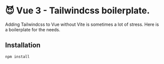 # 😈 Vue 3 - Tailwindcss boilerplate.

Adding Tailwindcss to Vue without Vite is sometimes a lot of stress. Here is a boilerplate for the needs.


## Installation

```
npm install
```
